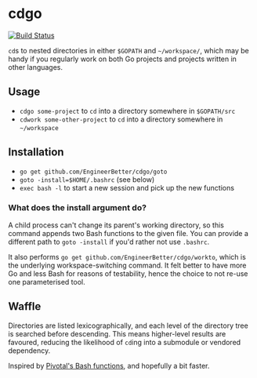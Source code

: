 # cdgo

[![Build Status](https://travis-ci.org/EngineerBetter/cdgo.svg?branch=master)](https://travis-ci.org/EngineerBetter/cdgo)

`cd`s to nested directories in either `$GOPATH` and `~/workspace/`, which may be handy if you regularly work on both Go projects and projects written in other languages.

## Usage

* `cdgo some-project` to `cd` into a directory somewhere in `$GOPATH/src`
* `cdwork some-other-project` to `cd` into a directory somewhere in `~/workspace`

## Installation

* `go get github.com/EngineerBetter/cdgo/goto`
* `goto -install=$HOME/.bashrc` (see below)
* `exec bash -l` to start a new session and pick up the new functions

### What does the install argument do?

A child process can't change its parent's working directory, so this command appends two Bash functions to the given file. You can provide a different path to `goto -install` if you'd rather not use `.bashrc`.

It also performs `go get github.com/EngineerBetter/cdgo/workto`, which is the underlying workspace-switching command. It felt better to have more Go and less Bash for reasons of testability, hence the choice to not re-use one parameterised tool.

## Waffle

Directories are listed lexicographically, and each level of the directory tree is searched before descending. This means higher-level results are favoured, reducing the likelihood of `cd`ing into a submodule or vendored dependency.

Inspired by [Pivotal's Bash functions](https://github.com/cloudfoundry-incubator/garden-linux/wiki/Garden-development-workstation-setup), and hopefully a bit faster.